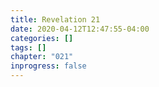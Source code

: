 ```yaml
---
title: Revelation 21
date: 2020-04-12T12:47:55-04:00
categories: []
tags: []
chapter: "021"
inprogress: false
---
```


